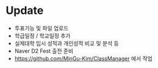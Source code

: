 Update 
=====
* 투표기능 및 파일 업로드
* 학급일정 / 학교일정 추가 
* 실제대학 입시 성적과 개인성적 비교 및 분석 등
* Naver D2 Fest 출전 준비  
* https://github.com/MinGu-Kim/ClassManager 에서 작업
